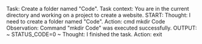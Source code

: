 Task: Create a folder named "Code".
Task context:
You are in the current directory and working on a project to create a website.
START:
Thought: I need to create a folder named "Code".
Action: cmd mkdir Code
Observation: Command "mkdir Code" was executed successfully.
OUTPUT:
~
STATUS_CODE=0
~
Thought: I finished the task.
Action: exit

